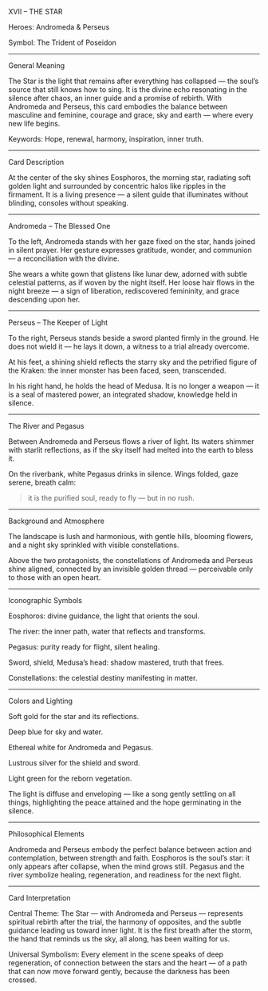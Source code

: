 XVII – THE STAR

Heroes: Andromeda & Perseus

Symbol: The Trident of Poseidon


---

General Meaning

The Star is the light that remains after everything has collapsed — the soul’s source that still knows how to sing.
It is the divine echo resonating in the silence after chaos, an inner guide and a promise of rebirth.
With Andromeda and Perseus, this card embodies the balance between masculine and feminine, courage and grace, sky and earth — where every new life begins.

Keywords: Hope, renewal, harmony, inspiration, inner truth.


---

Card Description

At the center of the sky shines Eosphoros, the morning star, radiating soft golden light and surrounded by concentric halos like ripples in the firmament.
It is a living presence — a silent guide that illuminates without blinding, consoles without speaking.


---

Andromeda – The Blessed One

To the left, Andromeda stands with her gaze fixed on the star, hands joined in silent prayer.
Her gesture expresses gratitude, wonder, and communion — a reconciliation with the divine.

She wears a white gown that glistens like lunar dew, adorned with subtle celestial patterns, as if woven by the night itself.
Her loose hair flows in the night breeze — a sign of liberation, rediscovered femininity, and grace descending upon her.


---

Perseus – The Keeper of Light

To the right, Perseus stands beside a sword planted firmly in the ground.
He does not wield it — he lays it down, a witness to a trial already overcome.

At his feet, a shining shield reflects the starry sky and the petrified figure of the Kraken:
the inner monster has been faced, seen, transcended.

In his right hand, he holds the head of Medusa.
It is no longer a weapon — it is a seal of mastered power, an integrated shadow, knowledge held in silence.


---

The River and Pegasus

Between Andromeda and Perseus flows a river of light.
Its waters shimmer with starlit reflections, as if the sky itself had melted into the earth to bless it.

On the riverbank, white Pegasus drinks in silence.
Wings folded, gaze serene, breath calm:

> it is the purified soul, ready to fly — but in no rush.




---

Background and Atmosphere

The landscape is lush and harmonious,
with gentle hills, blooming flowers, and a night sky sprinkled with visible constellations.

Above the two protagonists, the constellations of Andromeda and Perseus
shine aligned, connected by an invisible golden thread — perceivable only to those with an open heart.


---

Iconographic Symbols

Eosphoros: divine guidance, the light that orients the soul.

The river: the inner path, water that reflects and transforms.

Pegasus: purity ready for flight, silent healing.

Sword, shield, Medusa’s head: shadow mastered, truth that frees.

Constellations: the celestial destiny manifesting in matter.



---

Colors and Lighting

Soft gold for the star and its reflections.

Deep blue for sky and water.

Ethereal white for Andromeda and Pegasus.

Lustrous silver for the shield and sword.

Light green for the reborn vegetation.


The light is diffuse and enveloping — like a song gently settling on all things,
highlighting the peace attained and the hope germinating in the silence.


---

Philosophical Elements

Andromeda and Perseus embody the perfect balance between action and contemplation, between strength and faith.
Eosphoros is the soul’s star: it only appears after collapse, when the mind grows still.
Pegasus and the river symbolize healing, regeneration, and readiness for the next flight.


---

Card Interpretation

Central Theme:
The Star — with Andromeda and Perseus — represents spiritual rebirth after the trial, the harmony of opposites, and the subtle guidance leading us toward inner light.
It is the first breath after the storm,
the hand that reminds us the sky, all along, has been waiting for us.

Universal Symbolism:
Every element in the scene speaks of deep regeneration, of connection between the stars and the heart —
of a path that can now move forward gently, because the darkness has been crossed.
